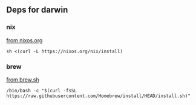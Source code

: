 ## Deps for darwin

### nix
[from nixos.org](https://nixos.org/download/#nix-install-macos)
```
sh <(curl -L https://nixos.org/nix/install)
```

### brew 
[from brew.sh](https://brew.sh/)
```
/bin/bash -c "$(curl -fsSL https://raw.githubusercontent.com/Homebrew/install/HEAD/install.sh)"
```
